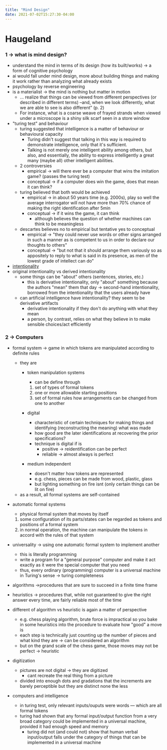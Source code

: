 ```yaml
---
title: "Mind Design"
date: 2021-07-02T15:27:30-04:00
---
```



# Haugeland
### 1 → what is mind design?
-   understand the mind in terms of its design (how its built/works) → a form of cognitive psychology
-   ai would fall under mind design, more about building things and making it work rather than analyzing what already exists
-   psychology by reverse engineering
-   is a materialist → the mind is nothing but matter in motion
    -   ... realize that things can be viewed from different perspectives (or described in different terms) –and, when we look differently, what we are able to see is also different” (p. 2)
    -   For instance, what is a coarse weave of frayed strands when viewed under a microscope is a shiny silk scarf seen in a store window
-   "turing test" and behaviour
    -   turing suggested that intelligence is a matter of behaviour or behavioural capacity
        -   Turing didn't suggest that talking in this way is required to demonstrate intelligence, only that it's sufficient.
        -   Talking is not merely one intelligent ability among others, but also, and essentially, the ability to express intelligently a great many (maybe all) other intelligent abilities.
    -   2 controversies
        -   empirical → will there ever be a computer that wins the imitation game? (passes the turing test)
        -   conceptual → if a computer does win the game, does that mean it can think?
    -   turing believed that both would be achieved
        -   empirical → in about 50 years time (e.g. 2000s), play so well the average interrogator will not have more than 70% chance of making the right identification after 5min
        -   conceptual → if it wins the game, it can think
            -   although believes the question of whether machines can think to be meaningless
    -   descartes believes no to empirical but tentative yes to conceptual
        -   empirical → "they could never use words or other signs arranged in such a manner as is competent to us in order to declare our thoughts to others"
        -   conceptual → "but not that it should arrange them variously so as appositely to reply to what is said in its presence, as men of the lowest grade of intellect can do"
- [intentionality](thoughts/intentionality.md)
-   original intentionality vs derived intentionality
    -   some things can be "about" others (sentences, stories, etc.)
        -   this is derivative intentionality, only "about" something because the authors "mean" them that day → second-hand intentionality, borrowed from the intentionality that the users already have
    -   can artificial intelligence have intentionality? they seem to be derivative artifacts
        -   derivative intentionality if they don't do anything with what they mean
        -   a person, by contrast, relies on what they believe in to make sensible choices/act efficiently

### 2 → Computers
-   formal system → game in which tokens are manipulated according to definite rules
    -   they are
        -   token manipulation systems
            
            -   can be define through
            
            1.  set of types of formal tokens
            2.  one or more allowable starting positions
            3.  set of formal rules how arrangements can be changed from one to another
        -   digital
            -   characteristic of certain techniques for making things and identifying (reconstructing the meaning) what was made
            -   how good are the later identifications at recovering the prior specifications?
            -   technique is digital if is
                -   positive → reidentification can be perfect
                -   reliable → almost always is perfect
        -   medium independent
            -   doesn't matter how tokens are represented
            -   e.g. chess, pieces can be made from wood, plastic, glass
            -   but lighting something on fire isnt (only certain things can be lit on fire)
    -   as a result, all formal systems are self-contained
-   automatic formal systems
    
    -   physical formal system that moves by itself
    
    1.  some configuration of its parts/states can be regarded as tokens and positions of a formal system
    2.  in normal operation, the machine can manipulate the tokens in accord with the rules of that system
-   universality → using one automatic formal system to implement another
    -   this is literally programming
    -   write a program for a "general purpose" computer and make it act exactly as it were the special computer that you need
    -   thus, every ordinary (programming) computer is a universal machine in Turing's sense → turing completeness
-   algorithms →procedures that are sure to succeed in a finite time frame
-   heuristics → procedures that, while not guaranteed to give the right answer every time, are fairly reliable most of the time
-   different of algorithm vs heuristic is again a matter of perspective
    -   e.g. chess playing algorithm, brute force is impractical so you bake in some heuristics into the procedure to evaluate how "good" a move is
    -   each step is technically just counting up the number of pieces and what kind they are → can be considered an algorithm
    -   but on the grand scale of the chess game, those moves may not be perfect → heuristic
-   digitization
    -   pictures are not digital → they are digitized
        -   cant recreate the real thing from a picture
    -   divided into enough dots and gradations that the increments are barely perceptible but they are distinct none the less
-   computers and intelligence
    -   in turing test, only relevant inputs/ouputs were words — which are all formal tokens
    -   turing had shown that any formal input/output function from a very broad category could be implemented in a universal machine, provided it had enough speed and memory
        -   turing did not (and could not) show that human verbal input/output falls under the category of things that can be implemented in a universal machine